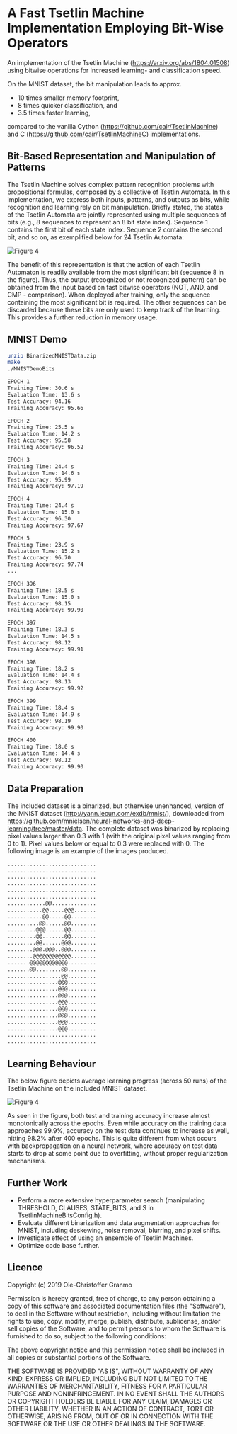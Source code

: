 # A Fast Tsetlin Machine Implementation Employing Bit-Wise Operators
An implementation of the Tsetlin Machine (https://arxiv.org/abs/1804.01508) using bitwise operations for increased learning- and classification speed.

On the MNIST dataset, the bit manipulation leads to approx.
* 10 times smaller memory footprint,
* 8 times quicker classification, and
* 3.5 times faster learning,

compared to the vanilla Cython (https://github.com/cair/TsetlinMachine) and C (https://github.com/cair/TsetlinMachineC) implementations.

## Bit-Based Representation and Manipulation of Patterns

The Tsetlin Machine solves complex pattern recognition problems with propositional formulas, composed by a collective of Tsetlin Automata. In this implementation, we express both inputs, patterns, and outputs as bits, while recognition and learning rely on bit manipulation. Briefly stated, the states of the Tsetlin Automata are jointly represented using multiple sequences of bits (e.g., 8 sequences to represent an 8 bit state index). Sequence 1 contains the first bit of each state index. Sequence 2 contains the second bit, and so on, as exemplified below for 24 Tsetlin Automata:

![Figure 4](https://github.com/olegranmo/blob/blob/master/Bit_Manipulation_3.png)

The benefit of this representation is that the action of each Tsetlin Automaton is readily available from the most significant bit (sequence 8 in the figure). Thus, the output (recognized or not recognized pattern) can be obtained from the input based on fast bitwise operators (NOT, AND, and CMP - comparison). When deployed after training, only the sequence containing the most significant bit is required. The other sequences can be discarded because these bits are only used to keep track of the learning. This provides a further reduction in memory usage.

## MNIST Demo
```bash
unzip BinarizedMNISTData.zip
make
./MNISTDemoBits 

EPOCH 1
Training Time: 30.6 s
Evaluation Time: 13.6 s
Test Accuracy: 94.16
Training Accuracy: 95.66

EPOCH 2
Training Time: 25.5 s
Evaluation Time: 14.2 s
Test Accuracy: 95.58
Training Accuracy: 96.52

EPOCH 3
Training Time: 24.4 s
Evaluation Time: 14.6 s
Test Accuracy: 95.99
Training Accuracy: 97.19

EPOCH 4
Training Time: 24.4 s
Evaluation Time: 15.0 s
Test Accuracy: 96.30
Training Accuracy: 97.67

EPOCH 5
Training Time: 23.9 s
Evaluation Time: 15.2 s
Test Accuracy: 96.70
Training Accuracy: 97.74
...

EPOCH 396
Training Time: 18.5 s
Evaluation Time: 15.0 s
Test Accuracy: 98.15
Training Accuracy: 99.90

EPOCH 397
Training Time: 18.3 s
Evaluation Time: 14.5 s
Test Accuracy: 98.12
Training Accuracy: 99.91

EPOCH 398
Training Time: 18.2 s
Evaluation Time: 14.4 s
Test Accuracy: 98.13
Training Accuracy: 99.92

EPOCH 399
Training Time: 18.4 s
Evaluation Time: 14.9 s
Test Accuracy: 98.19
Training Accuracy: 99.90

EPOCH 400
Training Time: 18.0 s
Evaluation Time: 14.4 s
Test Accuracy: 98.12
Training Accuracy: 99.90
```
## Data Preparation

The included dataset is a binarized, but otherwise unenhanced, version of the MNIST dataset (http://yann.lecun.com/exdb/mnist/), downloaded from https://github.com/mnielsen/neural-networks-and-deep-learning/tree/master/data. The complete dataset was binarized by replacing pixel values larger than 0.3 with 1 (with the original pixel values ranging from 0 to 1). Pixel values below or equal to 0.3 were replaced with 0. The following image is an example of the images produced.

```bash
............................
............................
............................
............................
............................
............................
............@@..............
...........@@.....@@@.......
...........@@.....@@........
..........@@......@@........
.........@@@......@@........
.........@@.......@@........
.........@@......@@@........
........@@@.@@@..@@@........
........@@@@@@@@@@@@........
.......@@@@@@@@@@@@.........
.......@@........@@.........
.................@@.........
................@@@.........
................@@@.........
................@@@.........
................@@@.........
................@@@.........
................@@@.........
................@@@.........
................@@@.........
............................
............................
```
## Learning Behaviour
The below figure depicts average learning progress (across 50 runs) of the Tsetlin Machine on the included MNIST dataset.

![Figure 4](https://github.com/olegranmo/blob/blob/master/learning_progress.png)

As seen in the figure, both test and training accuracy increase almost monotonically across the epochs. Even while accuracy on the training data approaches 99.9%, accuracy on the test data continues to increase as well, hitting 98.2% after 400 epochs. This is quite different from what occurs with backpropagation on a neural network, where accuracy on test data starts to drop at some point due to overfitting, without proper regularization mechanisms.

## Further Work

* Perform a more extensive hyperparameter search (manipulating THRESHOLD, CLAUSES, STATE_BITS, and S in TsetlinMachineBitsConfig.h).
* Evaluate different binarization and data augmentation approaches for MNIST, including deskewing, noise removal, blurring, and pixel shifts.
* Investigate effect of using an ensemble of Tsetlin Machines.
* Optimize code base further.

## Licence

Copyright (c) 2019 Ole-Christoffer Granmo

Permission is hereby granted, free of charge, to any person obtaining a copy
of this software and associated documentation files (the "Software"), to deal
in the Software without restriction, including without limitation the rights
to use, copy, modify, merge, publish, distribute, sublicense, and/or sell
copies of the Software, and to permit persons to whom the Software is
furnished to do so, subject to the following conditions:

The above copyright notice and this permission notice shall be included in all
copies or substantial portions of the Software.

THE SOFTWARE IS PROVIDED "AS IS", WITHOUT WARRANTY OF ANY KIND, EXPRESS OR
IMPLIED, INCLUDING BUT NOT LIMITED TO THE WARRANTIES OF MERCHANTABILITY,
FITNESS FOR A PARTICULAR PURPOSE AND NONINFRINGEMENT. IN NO EVENT SHALL THE
AUTHORS OR COPYRIGHT HOLDERS BE LIABLE FOR ANY CLAIM, DAMAGES OR OTHER
LIABILITY, WHETHER IN AN ACTION OF CONTRACT, TORT OR OTHERWISE, ARISING FROM,
OUT OF OR IN CONNECTION WITH THE SOFTWARE OR THE USE OR OTHER DEALINGS IN THE
SOFTWARE.

